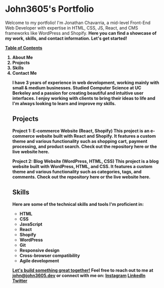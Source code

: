 <h1>John3605's Portfolio</h1>

Welcome to my portfolio! I'm Jonathan Chavarria, a mid-level Front-End Web Developer with expertise in HTML, CSS, JS, React, and CMS frameworks like WordPress and Shopify. 
<strong>Here you can find a showcase of my work, skills, and contact information.<strong> Let's get started!

  <u>Table of Contents</u>
<ol>
  <li>About Me</li>
<li>Projects</li>
<li>Skills</li>
<li>Contact Me</li>

I have 3 years of experience in web development, working mainly with small & medium businesses. Studied Computer Science at UC Berkeley and a passion for creating beautiful and intuitive user interfaces. I enjoy working with clients to bring their ideas to life and I'm always looking to learn and improve my skills.

<h2>Projects</h2>

Project 1: E-commerce Website (React, Shopify)
This project is an e-commerce website built with React and Shopify. It features a custom theme and various functionality such as shopping cart, payment processing, and product search. Check out the repository here or the live website here.

Project 2: Blog Website (WordPress, HTML, CSS)
This project is a blog website built with WordPress, HTML, and CSS. It features a custom theme and various functionality such as categories, tags, and comments. Check out the repository here or the live website here.

<h2>Skills</h2>

Here are some of the technical skills and tools I'm proficient in:

<ul>
<li>HTML</li>
<li>CSS</li>
<li>JavaScript</li>
<li>React</li>
<li>Shopify</li>
<li>WordPress</li>
<li>Git</li>
<li>Responsive design</li>
<li>Cross-browser compatibility</li>
<li>Agile development</li>
</ul>

  <u>Let's build something great together!</u>
Feel free to reach out to me at <a href="mailto:john@john3605.dev">john@john3605.dev</a> or connect with me on:
  <a href="https://www.instagram.com/john3605">Instagram</a>
  <a href="https://www.linkedin.com/in/john3605">LinkedIn</a>
  <a href="https://twitter.com/john3605_">Twitter</a>
